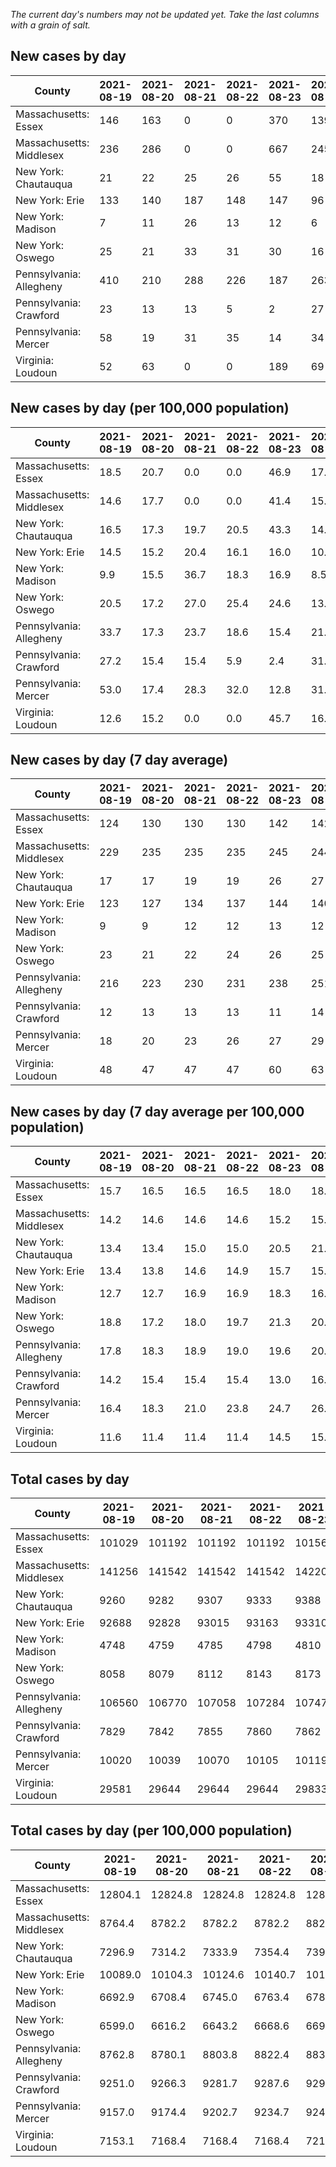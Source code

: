 _The current day's numbers may not be updated yet. Take the last columns with a grain of salt._
## New cases by day

| County | 2021-08-19 | 2021-08-20 | 2021-08-21 | 2021-08-22 | 2021-08-23 | 2021-08-24 | 2021-08-25 |
| --- | --- | --- | --- | --- | --- | --- | --- |
| Massachusetts: Essex | 146 | 163 | 0 | 0 | 370 | 139 |  |
| Massachusetts: Middlesex | 236 | 286 | 0 | 0 | 667 | 245 |  |
| New York: Chautauqua | 21 | 22 | 25 | 26 | 55 | 18 |  |
| New York: Erie | 133 | 140 | 187 | 148 | 147 | 96 |  |
| New York: Madison | 7 | 11 | 26 | 13 | 12 | 6 |  |
| New York: Oswego | 25 | 21 | 33 | 31 | 30 | 16 |  |
| Pennsylvania: Allegheny | 410 | 210 | 288 | 226 | 187 | 263 | 318 |
| Pennsylvania: Crawford | 23 | 13 | 13 | 5 | 2 | 27 | 42 |
| Pennsylvania: Mercer | 58 | 19 | 31 | 35 | 14 | 34 | 36 |
| Virginia: Loudoun | 52 | 63 | 0 | 0 | 189 | 69 | 93 |

## New cases by day (per 100,000 population)

| County | 2021-08-19 | 2021-08-20 | 2021-08-21 | 2021-08-22 | 2021-08-23 | 2021-08-24 | 2021-08-25 |
| --- | --- | --- | --- | --- | --- | --- | --- |
| Massachusetts: Essex | 18.5 | 20.7 | 0.0 | 0.0 | 46.9 | 17.6 |  |
| Massachusetts: Middlesex | 14.6 | 17.7 | 0.0 | 0.0 | 41.4 | 15.2 |  |
| New York: Chautauqua | 16.5 | 17.3 | 19.7 | 20.5 | 43.3 | 14.2 |  |
| New York: Erie | 14.5 | 15.2 | 20.4 | 16.1 | 16.0 | 10.4 |  |
| New York: Madison | 9.9 | 15.5 | 36.7 | 18.3 | 16.9 | 8.5 |  |
| New York: Oswego | 20.5 | 17.2 | 27.0 | 25.4 | 24.6 | 13.1 |  |
| Pennsylvania: Allegheny | 33.7 | 17.3 | 23.7 | 18.6 | 15.4 | 21.6 | 26.2 |
| Pennsylvania: Crawford | 27.2 | 15.4 | 15.4 | 5.9 | 2.4 | 31.9 | 49.6 |
| Pennsylvania: Mercer | 53.0 | 17.4 | 28.3 | 32.0 | 12.8 | 31.1 | 32.9 |
| Virginia: Loudoun | 12.6 | 15.2 | 0.0 | 0.0 | 45.7 | 16.7 | 22.5 |

## New cases by day (7 day average)

| County | 2021-08-19 | 2021-08-20 | 2021-08-21 | 2021-08-22 | 2021-08-23 | 2021-08-24 | 2021-08-25 |
| --- | --- | --- | --- | --- | --- | --- | --- |
| Massachusetts: Essex | 124 | 130 | 130 | 130 | 142 | 142 |  |
| Massachusetts: Middlesex | 229 | 235 | 235 | 235 | 245 | 244 |  |
| New York: Chautauqua | 17 | 17 | 19 | 19 | 26 | 27 |  |
| New York: Erie | 123 | 127 | 134 | 137 | 144 | 140 |  |
| New York: Madison | 9 | 9 | 12 | 12 | 13 | 12 |  |
| New York: Oswego | 23 | 21 | 22 | 24 | 26 | 25 |  |
| Pennsylvania: Allegheny | 216 | 223 | 230 | 231 | 238 | 251 | 272 |
| Pennsylvania: Crawford | 12 | 13 | 13 | 13 | 11 | 14 | 18 |
| Pennsylvania: Mercer | 18 | 20 | 23 | 26 | 27 | 29 | 32 |
| Virginia: Loudoun | 48 | 47 | 47 | 47 | 60 | 63 | 67 |

## New cases by day (7 day average per 100,000 population)

| County | 2021-08-19 | 2021-08-20 | 2021-08-21 | 2021-08-22 | 2021-08-23 | 2021-08-24 | 2021-08-25 |
| --- | --- | --- | --- | --- | --- | --- | --- |
| Massachusetts: Essex | 15.7 | 16.5 | 16.5 | 16.5 | 18.0 | 18.0 |  |
| Massachusetts: Middlesex | 14.2 | 14.6 | 14.6 | 14.6 | 15.2 | 15.1 |  |
| New York: Chautauqua | 13.4 | 13.4 | 15.0 | 15.0 | 20.5 | 21.3 |  |
| New York: Erie | 13.4 | 13.8 | 14.6 | 14.9 | 15.7 | 15.2 |  |
| New York: Madison | 12.7 | 12.7 | 16.9 | 16.9 | 18.3 | 16.9 |  |
| New York: Oswego | 18.8 | 17.2 | 18.0 | 19.7 | 21.3 | 20.5 |  |
| Pennsylvania: Allegheny | 17.8 | 18.3 | 18.9 | 19.0 | 19.6 | 20.6 | 22.4 |
| Pennsylvania: Crawford | 14.2 | 15.4 | 15.4 | 15.4 | 13.0 | 16.5 | 21.3 |
| Pennsylvania: Mercer | 16.4 | 18.3 | 21.0 | 23.8 | 24.7 | 26.5 | 29.2 |
| Virginia: Loudoun | 11.6 | 11.4 | 11.4 | 11.4 | 14.5 | 15.2 | 16.2 |

## Total cases by day

| County | 2021-08-19 | 2021-08-20 | 2021-08-21 | 2021-08-22 | 2021-08-23 | 2021-08-24 | 2021-08-25 |
| --- | --- | --- | --- | --- | --- | --- | --- |
| Massachusetts: Essex | 101029 | 101192 | 101192 | 101192 | 101562 | 101701 |  |
| Massachusetts: Middlesex | 141256 | 141542 | 141542 | 141542 | 142209 | 142454 |  |
| New York: Chautauqua | 9260 | 9282 | 9307 | 9333 | 9388 | 9406 |  |
| New York: Erie | 92688 | 92828 | 93015 | 93163 | 93310 | 93406 |  |
| New York: Madison | 4748 | 4759 | 4785 | 4798 | 4810 | 4816 |  |
| New York: Oswego | 8058 | 8079 | 8112 | 8143 | 8173 | 8189 |  |
| Pennsylvania: Allegheny | 106560 | 106770 | 107058 | 107284 | 107471 | 107734 | 108052 |
| Pennsylvania: Crawford | 7829 | 7842 | 7855 | 7860 | 7862 | 7889 | 7931 |
| Pennsylvania: Mercer | 10020 | 10039 | 10070 | 10105 | 10119 | 10153 | 10189 |
| Virginia: Loudoun | 29581 | 29644 | 29644 | 29644 | 29833 | 29902 | 29995 |

## Total cases by day (per 100,000 population)

| County | 2021-08-19 | 2021-08-20 | 2021-08-21 | 2021-08-22 | 2021-08-23 | 2021-08-24 | 2021-08-25 |
| --- | --- | --- | --- | --- | --- | --- | --- |
| Massachusetts: Essex | 12804.1 | 12824.8 | 12824.8 | 12824.8 | 12871.7 | 12889.3 |  |
| Massachusetts: Middlesex | 8764.4 | 8782.2 | 8782.2 | 8782.2 | 8823.5 | 8838.7 |  |
| New York: Chautauqua | 7296.9 | 7314.2 | 7333.9 | 7354.4 | 7397.8 | 7412.0 |  |
| New York: Erie | 10089.0 | 10104.3 | 10124.6 | 10140.7 | 10156.7 | 10167.2 |  |
| New York: Madison | 6692.9 | 6708.4 | 6745.0 | 6763.4 | 6780.3 | 6788.7 |  |
| New York: Oswego | 6599.0 | 6616.2 | 6643.2 | 6668.6 | 6693.2 | 6706.3 |  |
| Pennsylvania: Allegheny | 8762.8 | 8780.1 | 8803.8 | 8822.4 | 8837.7 | 8859.4 | 8885.5 |
| Pennsylvania: Crawford | 9251.0 | 9266.3 | 9281.7 | 9287.6 | 9290.0 | 9321.9 | 9371.5 |
| Pennsylvania: Mercer | 9157.0 | 9174.4 | 9202.7 | 9234.7 | 9247.5 | 9278.6 | 9311.5 |
| Virginia: Loudoun | 7153.1 | 7168.4 | 7168.4 | 7168.4 | 7214.1 | 7230.8 | 7253.2 |
